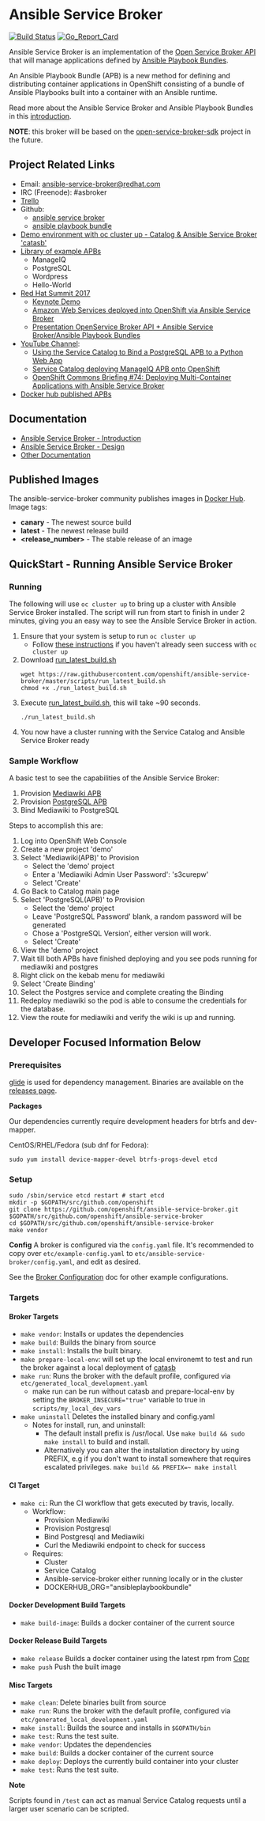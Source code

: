 # Ansible Service Broker
[![Build Status](https://travis-ci.org/openshift/ansible-service-broker.svg?branch=master)](https://travis-ci.org/openshift/ansible-service-broker)
[![Go_Report_Card](https://goreportcard.com/badge/github.com/openshift/ansible-service-broker)](https://goreportcard.com/report/github.com/openshift/ansible-service-broker)

Ansible Service Broker is an implementation of the [Open Service Broker API](https://github.com/openservicebrokerapi/servicebroker) that will manage applications defined by [Ansible Playbook Bundles](https://github.com/fusor/ansible-playbook-bundle).


An Ansible Playbook Bundle (APB) is a new method for defining and distributing container applications in OpenShift consisting of a bundle of Ansible Playbooks built into a container with an Ansible runtime.

Read more about the Ansible Service Broker and Ansible Playbook Bundles in this [introduction](docs/introduction.md).

**NOTE**: this broker will be based on the [open-service-broker-sdk](https://github.com/openshift/open-service-broker-sdk) project in the future.

## Project Related Links
* Email:  ansible-service-broker@redhat.com
* IRC (Freenode): #asbroker
* [Trello](https://trello.com/b/50JhiC5v/ansible-service-broker)
* Github:
    * [ansible service broker](https://github.com/openshift/ansible-service-broker)
    * [ansible playbook bundle](https://github.com/fusor/ansible-playbook-bundle)
* [Demo environment with oc cluster up - Catalog & Ansible Service Broker 'catasb'](https://github.com/fusor/catasb)
* [Library of example APBs](https://github.com/fusor/apb-examples)
    * ManageIQ
    * PostgreSQL
    * Wordpress
    * Hello-World
* [Red Hat Summit 2017](https://www.youtube.com/playlist?list=PLZ7osZ-J70IaVc0NVyLs7tLO1hbhBdxHe)
  * [Keynote Demo](https://youtu.be/8MCbJmZQM9c?list=PLEGSLwUsxfEh4TE2GDU4oygCB-tmShkSn&t=4732)
  * [Amazon Web Services deployed into OpenShift via Ansible Service Broker](https://www.youtube.com/watch?v=EKo3khfmhi8&index=2&list=PLZ7osZ-J70IaVc0NVyLs7tLO1hbhBdxHe)
  * [Presentation OpenService Broker API + Ansible Service Broker/Ansible Playbook Bundles](https://www.youtube.com/watch?v=BaPMFZZ5lsc&index=1&list=PLZ7osZ-J70IaVc0NVyLs7tLO1hbhBdxHe)
* [YouTube Channel](https://www.youtube.com/channel/UC04eOMIMiV06_RSZPb4OOBw):
    * [Using the Service Catalog to Bind a PostgreSQL APB to a Python Web App](https://www.youtube.com/watch?v=xmd52NhEjCk)
    * [Service Catalog deploying ManageIQ APB onto OpenShift](https://www.youtube.com/watch?v=J6rDssVEZuQ)
    * [OpenShift Commons Briefing #74: Deploying Multi-Container Applications with Ansible Service Broker](https://www.youtube.com/watch?v=kDJveLN5UOs&list=PLZ7osZ-J70IYBvqTdHt6Lt91I46k-FJI2&index=1)
* [Docker hub published APBs](https://hub.docker.com/u/ansibleplaybookbundle/)

## Documentation
* [Ansible Service Broker - Introduction](docs/introduction.md)
* [Ansible Service Broker - Design](docs/design.md)
* [Other Documentation](docs/README.md)

## Published Images
The ansible-service-broker community publishes images in [Docker Hub](https://hub.docker.com/u/ansibleplaybookbundle).
Image tags:
- **canary** - The newest source build
- **latest** - The newest release build
- **<release_number>** - The stable release of an image

## QuickStart - Running Ansible Service Broker

### Running

The following will use `oc cluster up` to bring up a cluster with Ansible Service Broker installed.
The script will run from start to finish in under 2 minutes, giving you an easy way to see the Ansible Service Broker in action.

  1. Ensure that your system is setup to run `oc cluster up`
      * Follow [these instructions](https://github.com/openshift/origin/blob/master/docs/cluster_up_down.md) if you haven't already seen success with `oc cluster up`
  1. Download [run_latest_build.sh](https://raw.githubusercontent.com/openshift/ansible-service-broker/master/scripts/run_latest_build.sh)
      ```
      wget https://raw.githubusercontent.com/openshift/ansible-service-broker/master/scripts/run_latest_build.sh
      chmod +x ./run_latest_build.sh
      ```
  1. Execute [run_latest_build.sh](https://raw.githubusercontent.com/openshift/ansible-service-broker/master/scripts/run_latest_build.sh), this will take ~90 seconds.
      ```
      ./run_latest_build.sh
      ```
  1. You now have a cluster running with the Service Catalog and Ansible Service Broker ready

### Sample Workflow

A basic test to see the capabilities of the Ansible Service Broker:
  1. Provision [Mediawiki APB](https://github.com/fusor/apb-examples/tree/master/mediawiki123-apb)
  1. Provision [PostgreSQL APB](https://github.com/fusor/apb-examples/tree/master/rhscl-postgresql-apb)
  1. Bind Mediawiki to PostgreSQL

Steps to accomplish this are:
  1. Log into OpenShift Web Console
  1. Create a new project 'demo'
  1. Select 'Mediawiki(APB)' to Provision
      * Select the 'demo' project
      * Enter a 'Mediawiki Admin User Password': 's3curepw'
      * Select 'Create'
  1. Go Back to Catalog main page
  1. Select 'PostgreSQL(APB)' to Provision
      * Select the 'demo' project
      * Leave 'PostgreSQL Password' blank, a random password will be generated
      * Chose a 'PostgreSQL Version', either version will work.
      * Select 'Create'
  1. View the 'demo' project
  1. Wait till both APBs have finished deploying and you see pods running for mediawiki and postgres
  1. Right click on the kebab menu for mediawiki
  1. Select 'Create Binding'
  1. Select the Postgres service and complete creating the Binding
  1. Redeploy mediawiki so the pod is able to consume the credentials for the database.
  1. View the route for mediawiki and verify the wiki is up and running.

## Developer Focused Information Below
### Prerequisites

[glide](https://glide.sh/) is used for dependency management. Binaries are available on the
[releases page](https://github.com/Masterminds/glide/releases).

**Packages**

Our dependencies currently require development headers for btrfs and dev-mapper.

CentOS/RHEL/Fedora (sub dnf for Fedora):

`sudo yum install device-mapper-devel btrfs-progs-devel etcd`


### Setup

```
sudo /sbin/service etcd restart # start etcd
mkdir -p $GOPATH/src/github.com/openshift
git clone https://github.com/openshift/ansible-service-broker.git $GOPATH/src/github.com/openshift/ansible-service-broker
cd $GOPATH/src/github.com/openshift/ansible-service-broker
make vendor
```

**Config**
A broker is configured via the `config.yaml` file. It's recommended to
copy over `etc/example-config.yaml` to `etc/ansible-service-broker/config.yaml`, and edit
as desired.

See the [Broker Configuration](docs/config.md) doc for other example
configurations.


### Targets
#### Broker Targets
* `make vendor`: Installs or updates the dependencies
* `make build`: Builds the binary from source
* `make install`: Installs the built binary.
* `make prepare-local-env`: will set up the local environemt to test and run the broker against a local deployment of [catasb](https://github.com/fusor/catasb)
* `make run`: Runs the broker with the default profile, configured via `etc/generated_local_development.yaml`
  * make run can be run without catasb and prepare-local-env by setting the `BROKER_INSECURE="true"` variable to true in `scripts/my_local_dev_vars`
* `make uninstall` Deletes the installed binary and config.yaml
  * Notes for install, run, and uninstall:
    * The default install prefix is /usr/local. Use `make build && sudo make install` to build and install.
    * Alternatively you can alter the installation directory by using PREFIX, e.g if you don't want to install somewhere that requires escalated privileges. `make build && PREFIX=~ make install`

#### CI Target
* `make ci`: Run the CI workflow that gets executed by travis, locally.
   * Workflow:
     - Provision Mediawiki
     - Provision Postgresql
     - Bind Postgresql and Mediawiki
     - Curl the Mediawiki endpoint to check for success
   * Requires:
     - Cluster
     - Service Catalog
     - Ansible-service-broker either running locally or in the cluster
     - DOCKERHUB_ORG="ansibleplaybookbundle"

#### Docker Development Build Targets
* `make build-image`: Builds a docker container of the current source

#### Docker Release Build Targets
* `make release` Builds a docker container using the latest rpm from [Copr](https://copr.fedorainfracloud.org/coprs/g/ansible-service-broker/ansible-service-broker/)
* `make push` Push the built image

#### Misc Targets
* `make clean`: Delete binaries built from source
* `make run`: Runs the broker with the default profile, configured via `etc/generated_local_development.yaml`
* `make install`: Builds the source and installs in `$GOPATH/bin`
* `make test`: Runs the test suite.
* `make vendor`: Updates the dependencies
* `make build`: Builds a docker container of the current source
* `make deploy`: Deploys the currently build container into your cluster
* `make test`: Runs the test suite.

**Note**

Scripts found in `/test` can act as manual Service Catalog requests until a larger
user scenario can be scripted.
